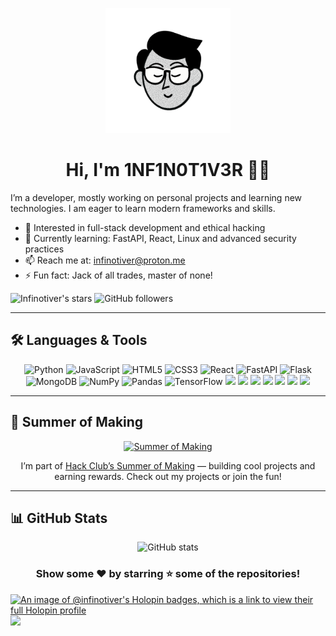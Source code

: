 <p align="center">
  <img src="face-transparent.png" width="200" alt="Profile photo" />
   <h1 align="center"> Hi, I'm 1NF1N0T1V3R 👋🏻</h1>
</p>


I’m a developer, mostly working on personal projects and learning new technologies. I am eager to learn modern frameworks and skills.

- 🧐 Interested in full-stack development and ethical hacking
- 🌱 Currently learning: FastAPI, React, Linux and advanced security practices  
- 📫 Reach me at: [infinotiver@proton.me](mailto:infinotiver@proton.me)  
- ⚡ Fun fact: Jack of all trades, master of none!

![Infinotiver's stars](https://img.shields.io/github/stars/infinotiver?style=flat&logo=github&color=%23fff)
![GitHub followers](https://img.shields.io/github/followers/infinotiver?style=flat&logo=github&color=%23fff)

---

## 🛠️ Languages & Tools

<div align="center">

<img src="https://img.shields.io/badge/Python-3776AB?style=for-the-badge&logo=python&logoColor=white" alt="Python" height="50" />
<img src="https://img.shields.io/badge/JavaScript-F7DF1E?style=for-the-badge&logo=javascript&logoColor=black" alt="JavaScript" height="50" />
<img src="https://img.shields.io/badge/HTML5-E34F26?style=for-the-badge&logo=html5&logoColor=white" alt="HTML5" height="50" />
<img src="https://img.shields.io/badge/CSS3-1572B6?style=for-the-badge&logo=css3&logoColor=white" alt="CSS3" height="50" />
<img src="https://img.shields.io/badge/React-61DAFB?style=for-the-badge&logo=react&logoColor=black" alt="React" height="50" />
<img src="https://img.shields.io/badge/FastAPI-009688?style=for-the-badge&logo=fastapi&logoColor=white" alt="FastAPI" height="50" />
<img src="https://img.shields.io/badge/Flask-000000?style=for-the-badge&logo=flask&logoColor=white" alt="Flask" height="50" />
<img src="https://img.shields.io/badge/MongoDB-47A248?style=for-the-badge&logo=mongodb&logoColor=white" alt="MongoDB" height="50" />
<img src="https://img.shields.io/badge/NumPy-013243?style=for-the-badge&logo=numpy&logoColor=white" alt="NumPy" height="50" />
<img src="https://img.shields.io/badge/Pandas-150458?style=for-the-badge&logo=pandas&logoColor=white" alt="Pandas" height="50" />
<img src="https://img.shields.io/badge/TensorFlow-FF6F00?style=for-the-badge&logo=tensorflow&logoColor=white" alt="TensorFlow" height="50" />
<img src="https://img.shields.io/badge/Git-F05032?style=for-the-badge&logo=git&logoColor=white" height="50" />
<img src="https://img.shields.io/badge/Linux-FCC624?style=for-the-badge&logo=linux&logoColor=black" height="50" />
<img src="https://img.shields.io/badge/Docker-2496ED?style=for-the-badge&logo=docker&logoColor=white" height="50" />
<img src="https://img.shields.io/badge/Visual_Studio_Code-007ACC?style=for-the-badge&logo=visual-studio-code&logoColor=white" height="50" />
<img src="https://img.shields.io/badge/Jupyter-F37626?style=for-the-badge&logo=jupyter&logoColor=white" height="50" />
<img src="https://img.shields.io/badge/OpenCV-5C3EE8?style=for-the-badge&logo=opencv&logoColor=white" height="50" />
<img src="https://img.shields.io/badge/Tailwind_CSS-06B6D4?style=for-the-badge&logo=tailwind-css&logoColor=white" height="50" />

</div>

---

## 🚀 Summer of Making
<div align="center">
<a href="https://summer.hack.club/ckc">
  <img 
    src="https://summer.hackclub.com/assets/social_card-c7b18a9b.png" 
    alt="Summer of Making" 
    style="width:300px; height: auto"
  />
</a>
  
  I’m part of [Hack Club’s Summer of Making](https://summer.hack.club/ckc) — building cool projects and earning rewards. Check out my projects or join the fun!

</div>


---

## 📊 GitHub Stats

<div align="center">

<img src="https://github-readme-stats.vercel.app/api?username=infinotiver&show_icons=true&theme=dark" alt="GitHub stats"/>

</div>

<div align="center">
  <h3>Show some ❤️ by starring ⭐ some of the repositories!</h3>
</div>

[![An image of @infinotiver's Holopin badges, which is a link to view their full Holopin profile](https://holopin.me/infinotiver)](https://holopin.io/@infinotiver)
![](https://komarev.com/ghpvc/?username=infinotiver&base=1281&style=flat)
